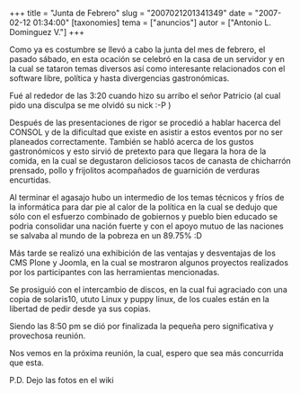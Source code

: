 +++
title = "Junta de Febrero"
slug = "2007021201341349"
date = "2007-02-12 01:34:00"
[taxonomies]
tema = ["anuncios"]
autor = ["Antonio L. Dominguez V."]
+++

Como ya es costumbre se llevó a cabo la junta del mes de febrero, el
pasado sábado, en esta ocación se celebró en la casa de un servidor y en
la cual se tataron temas diversos así como interesante relacionados con
el software libre, política y hasta divergencias gastronómicas.

<!-- more -->
Fué al rededor de las 3:20 cuando hizo su arribo el señor Patricio (al
cual pido una disculpa se me olvidó su nick :-P )

Después de las presentaciones de rigor se procedió a hablar hacerca del
CONSOL y de la dificultad que existe en asistir a estos eventos por no
ser planeados correctamente. También se habló acerca de los gustos
gastronómicos y esto sirvió de pretexto para que llegara la hora de la
comida, en la cual se degustaron deliciosos tacos de canasta de
chicharrón prensado, pollo y frijolitos acompañados de guarnición de
verduras encurtidas.

Al terminar el agasajo hubo un intermedio de los temas técnicos y fríos
de la informática para dar pie al calor de la política en la cual se
dedujo que sólo con el esfuerzo combinado de gobiernos y pueblo bien
educado se podria consolidar una nación fuerte y con el apoyo mutuo de
las naciones se salvaba al mundo de la pobreza en un 89.75% :D

Más tarde se realizó una exhibición de las ventajas y desventajas de los
CMS Plone y Joomla, en la cual se mostraron algunos proyectos realizados
por los participantes con las herramientas mencionadas.

Se prosiguió con el intercambio de discos, en la cual fui agraciado con
una copia de solaris10, ututo Linux y puppy linux, de los cuales están
en la libertad de pedir desde ya sus copias.

Siendo las 8:50 pm se dió por finalizada la pequeña pero significativa y
provechosa reunión.

Nos vemos en la próxima reunión, la cual, espero que sea más concurrida
que esta.

P.D. Dejo las fotos en el wiki

